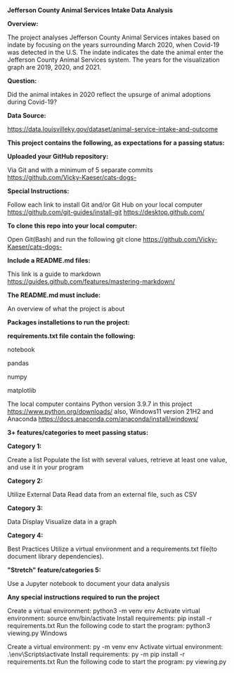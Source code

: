 **Jefferson County Animal Services Intake Data Analysis**

**Overview:**

The project analyses Jefferson County Animal Services intakes based on indate by focusing on the years surrounding March 2020, when Covid-19 was detected in the U.S. The indate indicates the date the animal enter the Jefferson County Animal Services system. The years for the visualization graph are 2019, 2020, and 2021. 

**Question:**

Did the animal intakes in 2020 reflect the upsurge of animal adoptions during Covid-19?

**Data Source:**

https://data.louisvilleky.gov/dataset/animal-service-intake-and-outcome


**This project contains the following, as expectations for a passing status:**

**Uploaded your GitHub repository:**

Via Git and with a minimum of 5 separate commits
https://github.com/Vicky-Kaeser/cats-dogs-
   
   **Special Instructions:**
   
Follow each link to install Git and/or Git Hub on your local computer
https://github.com/git-guides/install-git
https://desktop.github.com/

**To clone this repo into your local computer:**

Open Git(Bash) and run the following
git clone https://github.com/Vicky-Kaeser/cats-dogs- 

**Include a README.md files:** 

This link is a guide to markdown
https://guides.github.com/features/mastering-markdown/

**The README.md must include:**

An overview of what the project is about

**Packages installetions to run the project:**

**requirements.txt file contain the following:**

notebook

pandas

numpy

matplotlib

The local computer contains
Python version 3.9.7 in this project
https://www.python.org/downloads/
also, Windows11 version 21H2 
and Anaconda
https://docs.anaconda.com/anaconda/install/windows/

**3+ features/categories to meet passing status:**

**Category 1:** 

Create a list
Populate the list with several values, retrieve at least one value, and use it in your program

**Category 2:** 

Utilize External Data
Read data from an external file, such as CSV

**Category 3:** 

Data Display
Visualize data in a graph 

**Category 4:** 

Best Practices
Utilize a virtual environment and a requirements.txt file(to document library dependencies).

**"Stretch" feature/categories 5:**

Use a Jupyter notebook to document your data analysis


**Any special instructions required to run the project**



Create a virtual environment: python3 -m venv env
Activate virtual environment: source env/bin/activate
Install requirements: pip install -r requirements.txt
Run the following code to start the program: python3 viewing.py
Windows

Create a virtual environment: py -m venv env
Activate virtual environment: .\env\Scripts\activate
Install requirements: py -m pip install -r requirements.txt
Run the following code to start the program: py viewing.py

